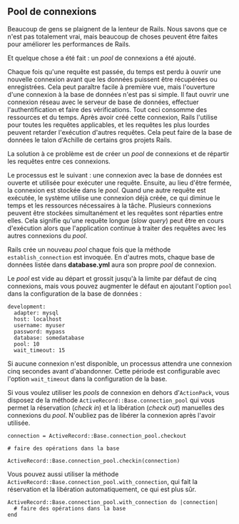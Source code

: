 ## Pool de connexions

Beaucoup de gens se plaignent de la lenteur de Rails. Nous savons que ce n'est pas totalement vrai, mais beaucoup de choses peuvent être faites pour améliorer les performances de Rails.

Et quelque chose a été fait : un *pool* de connexions a été ajouté.

Chaque fois qu'une requête est passée, du temps est perdu à ouvrir une nouvelle connexion avant que les données puissent être récupérées ou enregistrées. Cela peut paraître facile à première vue, mais l'ouverture d'une connexion à la base de données n'est pas si simple. Il faut ouvrir une connexion réseau avec le serveur de base de données, effectuer l'authentification et faire des vérifications. Tout ceci consomme des ressources et du temps. Après avoir créé cette connexion, Rails l'utilise pour toutes les requêtes applicables, et les requêtes les plus lourdes peuvent retarder l'exécution d'autres requêtes. Cela peut faire de la base de données le talon d'Achille de certains gros projets Rails.

La solution à ce problème est de créer un *pool* de connexions et de répartir les requêtes entre ces connexions.

Le processus est le suivant : une connexion avec la base de données est ouverte et utilisée pour exécuter une requête. Ensuite, au lieu d'être fermée, la connexion est stockée dans le *pool*. Quand une autre requête est exécutée, le système utilise une connexion déjà créée, ce qui diminue le temps et les ressources nécessaires à la tâche. Plusieurs connexions peuvent être stockées simultanément et les requêtes sont réparties entre elles. Cela signifie qu'une requête longue (*slow query*) peut être en cours d'exécution alors que l'application continue à traiter des requêtes avec les autres connexions du *pool*.

Rails crée un nouveau *pool* chaque fois que la méthode `establish_connection` est invoquée. En d'autres mots, chaque base de données listée dans **database.yml** aura son propre *pool* de connexion.

Le *pool* est vide au départ et grossit jusqu'à la limite par défaut de cinq connexions, mais vous pouvez augmenter le défaut en ajoutant l'option `pool` dans la configuration de la base de données :

	development:
	  adapter: mysql
	  host: localhost
	  username: myuser
	  password: mypass
	  database: somedatabase
	  pool: 10
	  wait_timeout: 15

Si aucune connexion n'est disponible, un processus attendra une connexion cinq secondes avant d'abandonner. Cette période est configurable avec l'option `wait_timeout` dans la configuration de la base.

Si vous voulez utiliser les *pools* de connexion en dehors d'`ActionPack`, vous disposez de la méthode `ActiveRecord::Base.connection_pool` qui vous permet la réservation (*check in*) et la libération (*check out*) manuelles des connexions du *pool*. N'oubliez pas de libérer la connexion après l'avoir utilisée.

	connection = ActiveRecord::Base.connection_pool.checkout
	
	# faire des opérations dans la base
	
	ActiveRecord::Base.connection_pool.checkin(connection)

Vous pouvez aussi utiliser la méthode `ActiveRecord::Base.connection_pool.with_connection`, qui fait la réservation et la libération automatiquement, ce qui est plus sûr.

	ActiveRecord::Base.connection_pool.with_connection do |connection|
	  # faire des opérations dans la base
	end

